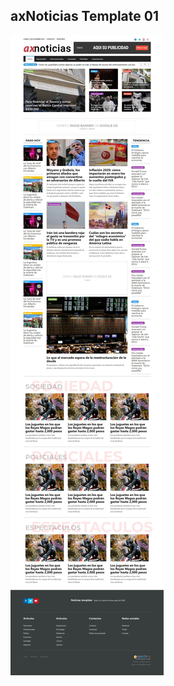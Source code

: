 ## axNoticias Template 01
![List / Screenshots](https://github.com/virla01/axNoticias-Template-1/blob/master/Diseno/template01.jpg)